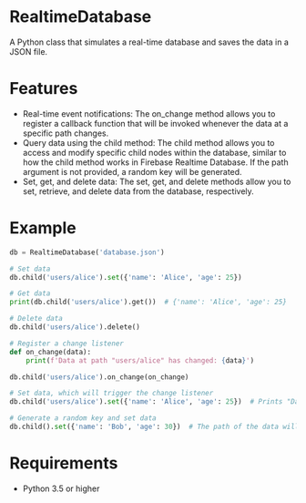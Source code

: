 # RealtimeDatabase
A Python class that simulates a real-time database and saves the data in a JSON file.

# Features
* Real-time event notifications: The on_change method allows you to register a callback function that will be invoked whenever the data at a specific path changes.
* Query data using the child method: The child method allows you to access and modify specific child nodes within the database, similar to how the child method works in Firebase Realtime Database. If the path argument is not provided, a random key will be generated.
* Set, get, and delete data: The set, get, and delete methods allow you to set, retrieve, and delete data from the database, respectively.

# Example
```py
db = RealtimeDatabase('database.json')

# Set data
db.child('users/alice').set({'name': 'Alice', 'age': 25})

# Get data
print(db.child('users/alice').get())  # {'name': 'Alice', 'age': 25}

# Delete data
db.child('users/alice').delete()

# Register a change listener
def on_change(data):
    print(f'Data at path "users/alice" has changed: {data}')

db.child('users/alice').on_change(on_change)

# Set data, which will trigger the change listener
db.child('users/alice').set({'name': 'Alice', 'age': 25})  # Prints "Data at path "users/alice" has changed: {'name': 'Alice', 'age': 25}"

# Generate a random key and set data
db.child().set({'name': 'Bob', 'age': 30})  # The path of the data will be a random key
```

# Requirements
* Python 3.5 or higher

